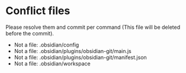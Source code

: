 # Conflict files
Please resolve them and commit per command (This file will be deleted before the commit).
- Not a file: .obsidian/config
- Not a file: .obsidian/plugins/obsidian-git/main.js
- Not a file: .obsidian/plugins/obsidian-git/manifest.json
- Not a file: .obsidian/workspace